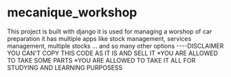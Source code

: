 # mecanique_workshop
This project is built with django it is used for managing a worshop of car preparation it has multiple apps like stock management, services management, multiple stocks ... and so many other options ----DISCLAIMER YOU CAN'T COPY THIS CODE AS IT IS AND SELL IT *YOU ARE ALLOWED TO TAKE SOME PARTS *YOU ARE ALLOWED TO TAKE IT ALL FOR STUDYING AND LEARNING PURPOSESS
